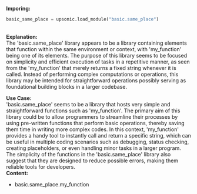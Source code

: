 <b class="custom_code_highlight_green">Imporing:</b><br>
```python
basic_same_place = upsonic.load_module("basic.same_place")
```
<br><b class="custom_code_highlight_green">Explanation:</b><br>The 'basic.same_place' library appears to be a library containing elements that function within the same environment or context, with 'my_function' being one of its elements. The purpose of this library seems to be focused on simplicity and efficient execution of tasks in a repetitive manner, as seen from the 'my_function' that merely returns a fixed string whenever it is called. Instead of performing complex computations or operations, this library may be intended for straightforward operations possibly serving as foundational building blocks in a larger codebase.

<b class="custom_code_highlight_green">Use Case:</b><br>'basic.same_place' seems to be a library that hosts very simple and straightforward functions such as 'my_function'. The primary aim of this library could be to allow programmers to streamline their processes by using pre-written functions that perform basic operations, thereby saving them time in writing more complex codes. In this context, 'my_function' provides a handy tool to instantly call and return a specific string, which can be useful in multiple coding scenarios such as debugging, status checking, creating placeholders, or even handling minor tasks in a larger program. The simplicity of the functions in the 'basic.same_place' library also suggest that they are designed to reduce possible errors, making them reliable tools for developers.
<br><b class="custom_code_highlight_green">Content:</b><br>
  - basic.same_place.my_function
